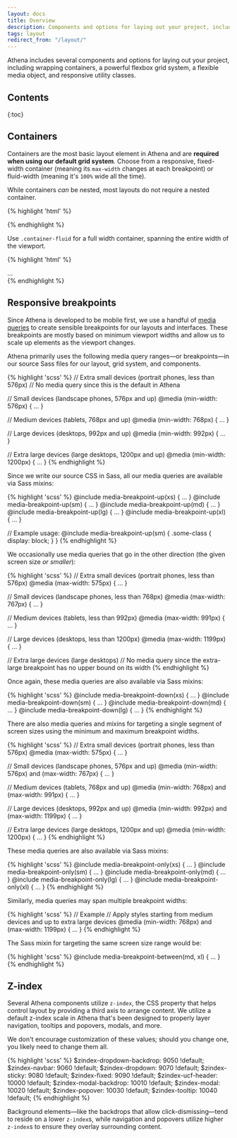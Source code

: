 ```yaml
---
layout: docs
title: Overview
description: Components and options for laying out your project, including wrapping containers, a powerful grid system, a flexible media object, and responsive utility classes.
tags: layout
redirect_from: "/layout/"
---
```


Athena includes several components and options for laying out your project, including wrapping containers, a powerful flexbox grid system, a flexible media object, and responsive utility classes.


## Contents

{:toc}


## Containers

Containers are the most basic layout element in Athena and are **required when using our default grid system**. Choose from a responsive, fixed-width container (meaning its `max-width` changes at each breakpoint) or fluid-width (meaning it's `100%` wide all the time).

While containers *can* be nested, most layouts do not require a nested container.

<div class="afd-example">
  <div class="afd-example-container">
    <div class="afd-example-container-header"></div>
    <div class="afd-example-container-sidebar"></div>
    <div class="afd-example-container-body"></div>
  </div>
</div>

{% highlight 'html' %}
<div class="container">
  <!-- Content here -->
</div>
{% endhighlight %}

Use `.container-fluid` for a full width container, spanning the entire width of the viewport.

<div class="afd-example">
  <div class="afd-example-container afd-example-container-fluid">
    <div class="afd-example-container-header"></div>
    <div class="afd-example-container-sidebar"></div>
    <div class="afd-example-container-body"></div>
  </div>
</div>

{% highlight 'html' %}
<div class="container-fluid">
  ...
</div>
{% endhighlight %}


## Responsive breakpoints

Since Athena is developed to be mobile first, we use a handful of [media queries](https://developer.mozilla.org/en-US/docs/Web/CSS/Media_Queries/Using_media_queries) to create sensible breakpoints for our layouts and interfaces. These breakpoints are mostly based on minimum viewport widths and allow us to scale up elements as the viewport changes.

Athena primarily uses the following media query ranges—or breakpoints—in our source Sass files for our layout, grid system, and components.

{% highlight 'scss' %}
// Extra small devices (portrait phones, less than 576px)
// No media query since this is the default in Athena

// Small devices (landscape phones, 576px and up)
@media (min-width: 576px) { ... }

// Medium devices (tablets, 768px and up)
@media (min-width: 768px) { ... }

// Large devices (desktops, 992px and up)
@media (min-width: 992px) { ... }

// Extra large devices (large desktops, 1200px and up)
@media (min-width: 1200px) { ... }
{% endhighlight %}

Since we write our source CSS in Sass, all our media queries are available via Sass mixins:

{% highlight 'scss' %}
@include media-breakpoint-up(xs) { ... }
@include media-breakpoint-up(sm) { ... }
@include media-breakpoint-up(md) { ... }
@include media-breakpoint-up(lg) { ... }
@include media-breakpoint-up(xl) { ... }

// Example usage:
@include media-breakpoint-up(sm) {
  .some-class {
    display: block;
  }
}
{% endhighlight %}

We occasionally use media queries that go in the other direction (the given screen size *or smaller*):

{% highlight 'scss' %}
// Extra small devices (portrait phones, less than 576px)
@media (max-width: 575px) { ... }

// Small devices (landscape phones, less than 768px)
@media (max-width: 767px) { ... }

// Medium devices (tablets, less than 992px)
@media (max-width: 991px) { ... }

// Large devices (desktops, less than 1200px)
@media (max-width: 1199px) { ... }

// Extra large devices (large desktops)
// No media query since the extra-large breakpoint has no upper bound on its width
{% endhighlight %}

Once again, these media queries are also available via Sass mixins:

{% highlight 'scss' %}
@include media-breakpoint-down(xs) { ... }
@include media-breakpoint-down(sm) { ... }
@include media-breakpoint-down(md) { ... }
@include media-breakpoint-down(lg) { ... }
{% endhighlight %}

There are also media queries and mixins for targeting a single segment of screen sizes using the minimum and maximum breakpoint widths.

{% highlight 'scss' %}
// Extra small devices (portrait phones, less than 576px)
@media (max-width: 575px) { ... }

// Small devices (landscape phones, 576px and up)
@media (min-width: 576px) and (max-width: 767px) { ... }

// Medium devices (tablets, 768px and up)
@media (min-width: 768px) and (max-width: 991px) { ... }

// Large devices (desktops, 992px and up)
@media (min-width: 992px) and (max-width: 1199px) { ... }

// Extra large devices (large desktops, 1200px and up)
@media (min-width: 1200px) { ... }
{% endhighlight %}

These media queries are also available via Sass mixins:

{% highlight 'scss' %}
@include media-breakpoint-only(xs) { ... }
@include media-breakpoint-only(sm) { ... }
@include media-breakpoint-only(md) { ... }
@include media-breakpoint-only(lg) { ... }
@include media-breakpoint-only(xl) { ... }
{% endhighlight %}

Similarly, media queries may span multiple breakpoint widths:

{% highlight 'scss' %}
// Example
// Apply styles starting from medium devices and up to extra large devices
@media (min-width: 768px) and (max-width: 1199px) { ... }
{% endhighlight %}

The Sass mixin for targeting the same screen size range would be:

{% highlight 'scss' %}
@include media-breakpoint-between(md, xl) { ... }
{% endhighlight %}


## Z-index

Several Athena components utilize `z-index`, the CSS property that helps control layout by providing a third axis to arrange content. We utilize a default z-index scale in Athena that's been designed to properly layer navigation, tooltips and popovers, modals, and more.

We don't encourage customization of these values; should you change one, you likely need to change them all.

{% highlight 'scss' %}
$zindex-dropdown-backdrop:   9050 !default;
$zindex-navbar:              9060 !default;
$zindex-dropdown:            9070 !default;
$zindex-sticky:              9080 !default;
$zindex-fixed:               9090 !default;
$zindex-ucf-header:         10000 !default;
$zindex-modal-backdrop:     10010 !default;
$zindex-modal:              10020 !default;
$zindex-popover:            10030 !default;
$zindex-tooltip:            10040 !default;
{% endhighlight %}

Background elements—like the backdrops that allow click-dismissing—tend to reside on a lower `z-index`s, while navigation and popovers utilize higher `z-index`s to ensure they overlay surrounding content.
